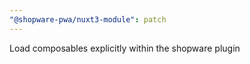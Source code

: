 ```yaml
---
"@shopware-pwa/nuxt3-module": patch
---
```


Load composables explicitly within the shopware plugin
